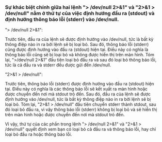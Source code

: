 ### Sự khác biệt chính giữa hai lệnh "> /dev/null 2>&1" và "2>&1 > /dev/null" nằm ở thứ tự của việc định hướng đầu ra (stdout) và định hướng thông báo lỗi (stderr) vào /dev/null.

"> /dev/null 2>&1":

Trước tiên, đầu ra của lệnh sẽ được định hướng vào /dev/null, tức là bất kỳ thông điệp nào in ra bởi lệnh sẽ bị loại bỏ.
Sau đó, thông báo lỗi (stderr) cũng được định hướng vào đầu ra (stdout) hiện tại. Điều này có nghĩa là thông báo lỗi cũng sẽ bị loại bỏ và không được hiển thị trên màn hình.
Tóm lại, ">/dev/null 2>&1" đầu tiên loại bỏ đầu ra và sau đó loại bỏ thông báo lỗi, tức là cả đầu ra và stderr đều được gửi đến /dev/null.

"2>&1 > /dev/null":

Trước tiên, thông báo lỗi (stderr) được định hướng vào đầu ra (stdout) hiện tại. Điều này có nghĩa là các thông báo lỗi sẽ kết xuất ra màn hình hoặc được chuyển đến nơi mà stdout trỏ đến.
Sau đó, đầu ra của lệnh sẽ được định hướng vào /dev/null, tức là bất kỳ thông điệp nào in ra bởi lệnh sẽ bị loại bỏ.
Tóm lại, "2>&1 > /dev/null" đầu tiên chuyển stderr thành stdout, sau đó loại bỏ đầu ra, vì vậy thông báo lỗi (stderr) không bị loại bỏ và sẽ hiển thị trên màn hình hoặc được chuyển đến nơi mà stdout trỏ đến.

Vì vậy, thứ tự của các phần trong lệnh "> /dev/null 2>&1" và "2>&1 > /dev/null" quyết định xem bạn có loại bỏ cả đầu ra và thông báo lỗi, hay chỉ loại bỏ đầu ra hoặc thông báo lỗi.
